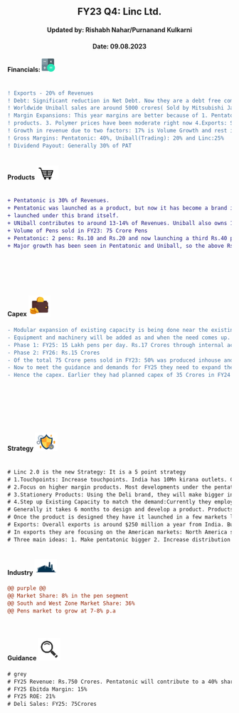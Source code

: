 <h2 align="center"> FY23 Q4: Linc Ltd.</h2>
<h4 align="center"> Updated by: Rishabh Nahar/Purnanand Kulkarni</h4>
<h4 align="center"> Date: 09.08.2023</h4>

[fin]: https://www.screener.in/company/LINC/
[products]: https://lincpen.com/products
[capex]: https://eresh-zealous.medium.com/
[strategy]: https://eresh-zealous.medium.com/
[ind]: https://www.verifiedmarketresearch.com/product/india-writing-instruments-market/
[investor_relations]: https://lincpen.com/investor-relations

  
#### Financials:   [<img align="centre" alt="Java" width="30px" src="https://github.com/qodeinvestments/Swan-Documentation/blob/main/Systems/100_Baggers/github_pages/logo_files/Financials%20Logo%201.png" />][fin]
```diff

! Exports - 20% of Revenues
! Debt: Significant reduction in Net Debt. Now they are a debt free company.
! Worldwide Uniball sales are around 5000 crores( Sold by Mitsubishi Japan Co.): This shows that Linc has a big headroom over here.
! Margin Expansions: This year margins are better because of 1. Pentatonic share in Revenues has gone up, 2.Increase in prices of legacy
! products. 3. Polymer prices have been moderate right now 4.Exports: Since rupee became weak the realisations were higher
! Growth in revenue due to two factors: 17% is Volume Growth and rest is price increase
! Gross Margins: Pentatonic: 40%, Uniball(Trading): 20% and Linc:25%
! Dividend Payout: Generally 30% of PAT



```




#### Products [<img align="centre" alt="Java" width="50px" src="https://github.com/qodeinvestments/Swan-Documentation/blob/main/Systems/100_Baggers/github_pages/logo_files/Products%20Logo%201.jpg" />][products]
```diff

+ Pentatonic is 30% of Revenues.
+ Pentatonic was launched as a product, but now it has become a brand itself. So the new and more expensive products will be
+ launched under this brand itself.
+ UNiball contributes to around 13-14% of Revenues. Uniball also owns 13.5% of Linc India.
+ Volume of Pens sold in FY23: 75 Crore Pens
+ Pentatonic: 2 pens: Rs.10 and Rs.20 and now launching a third Rs.40 pen
+ Major growth has been seen in Pentatonic and Uniball, so the above Rs.10 pens. Below Rs.10 pens have seen single digit growth or stagnant







```





#### Capex [<img align="centre" alt="Java" width="50px" src="https://github.com/qodeinvestments/Swan-Documentation/blob/main/Systems/100_Baggers/github_pages/logo_files/Capex%20Logo%201.jpg" />][capex]
```diff
- Modular expansion of existing capacity is being done near the existing factory. Current basic infra has been completed to take the 20lakh pens per day. 
- Equipment and machinery will be added as and when the need comes up. Total Cost will be 50 Crores
- Phase 1: FY25: 15 Lakh pens per day. Rs.17 Crores through internal accruals
- Phase 2: FY26: Rs.15 Crores
- Of the total 75 Crore pens sold in FY23: 50% was produced inhouse and 50% outsourced.
- Now to meet the guidance and demands for FY25 they need to expand the capacity by 30Crores. IN peak seasons the capacity falls short.
- Hence the capex. Earlier they had planned capex of 35 Crores in FY24 but now this is 17-18 Crores and the rest next year.








```



#### Strategy [<img align="centre" alt="Java" width="50px" src="https://github.com/qodeinvestments/Swan-Documentation/blob/main/Systems/100_Baggers/github_pages/logo_files/Strategy%20Logo%203.jpg" />][strategy]
```diff

# Linc 2.0 is the new Strategy: It is a 5 point strategy
# 1.Touchpoints: Increase touchpoints. India has 10Mn kirana outlets. Currently Linc has reached 2.4L outlets. Will take this number to 5L by FY25.
# 2.Focus on higher margin products. Most developments under the pentatonic portfolio: 3 products to be launch in FY24
# 3.Stationery Products: Using the Deli brand, they will make bigger inroads.FY23 Deli Sales: 25Crores will take this to 75Crores by FY25
# 4.Step up Existing Capacity to match the demand:Currently they employ 1200 female workers.
# Generally it takes 6 months to design and develop a product. Products are designed by top class engineers and designers.
# Once the product is designed they have it launched in a few markets like a test run: For 1-2 months. If it does well then full launch
# Exports: Overall exports is around $250 million a year from India. But this is mostly white labelling. They dont like doing a lot of White labelling.
# In exports they are focusing on the American markets: North America separately. Because Europe and Germany are tough markets since they have their own brands. 
# Three main ideas: 1. Make pentatonic bigger 2. Increase distribution networks 3. Increase the number of touchpoints



```

  

#### Industry   [<img align="centre" alt="Java" width="50px" src="https://github.com/qodeinvestments/Swan-Documentation/blob/main/Systems/100_Baggers/github_pages/logo_files/Industry%20Logo%201.jpg" />][ind]
```diff
@@ purple @@
@@ Market Share: 8% in the pen segment
@@ South and West Zone Market Share: 36%
@@ Pens market to grow at 7-8% p.a




```
[management]: https://eresh-zealous.medium.com/
#### Guidance [<img align="centre" alt="Java" width="50px" src="https://github.com/qodeinvestments/Swan-Documentation/blob/main/Systems/100_Baggers/github_pages/logo_files/magnifying-glass.svg" />][investor_relations]
```diff
# grey
# FY25 Revenue: Rs.750 Crores. Pentatonic will contribute to a 40% share in revenues. Deli will be 10% of Revenues
# FY25 Ebitda Margin: 15%
# FY25 ROE: 21%
# Deli Sales: FY25: 75Crores






```






